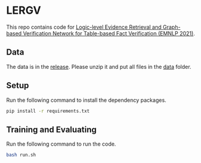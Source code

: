 LERGV
=====

This repo contains code for [Logic-level Evidence Retrieval and Graph-based Verification Network for Table-based Fact Verification (EMNLP 2021)](https://aclanthology.org/2021.emnlp-main.16.pdf).

Data
-------
The data is in the [release](https://github.com/qshi95/LERGV/releases/tag/data). Please unzip it and put all files in the [data](https://github.com/qshi95/LERGV/tree/main/data) folder.

Setup
-------
Run the following command to install the dependency packages.
```bash
pip install -r requirements.txt
```

Training and Evaluating
-------
Run the following command to run the code.
```bash
bash run.sh
```
